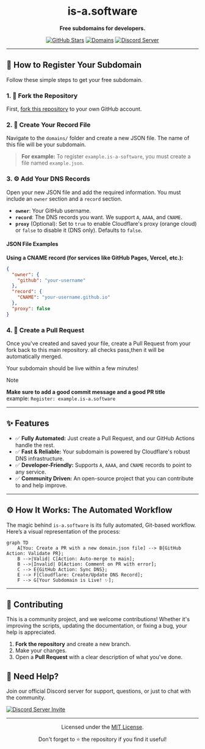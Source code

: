 
<div align="center">
  <h1>is-a.software</h1>
  <p><b>Free subdomains for developers.</b></p>
  <p>
    <a href="#"><img src="https://img.shields.io/github/stars/is-a-software/is-a-software?style=for-the-badge" alt="GitHub Stars"></a>
    <a href="#"><img src="https://img.shields.io/github/directory-file-count/is-a-software/is-a-software/domains?style=for-the-badge&label=domains" alt="Domains"></a>
    <a href="https://discord.com/invite/AeAjegXn6D"><img src="https://img.shields.io/discord/855711432581316639?color=5865F2&logo=discord&logoColor=white&style=for-the-badge" alt="Discord Server"></a>
  </p>
</div>

---

## 🚀 How to Register Your Subdomain

Follow these simple steps to get your free subdomain.

### 1. 🍴  Fork the Repository
First, [fork this repository](https://github.com/is-a-software/is-a-software/fork) to your own GitHub account.

### 2. 📝 Create Your Record File
Navigate to the `domains/` folder and create a new JSON file. The name of this file will be your subdomain.

> **For example:** To register `example.is-a-software`, you must create a file named `example.json`.

### 3. ⚙️ Add Your DNS Records
Open your new JSON file and add the required information. You must include an `owner` section and a `record` section.

* **`owner`**: Your GitHub username.
* **`record`**: The DNS records you want. We support `A`, `AAAA`, and `CNAME`.
* **`proxy`** (Optional): Set to `true` to enable Cloudflare's proxy (orange cloud) or `false` to disable it (DNS only). Defaults to `false`.

#### **JSON File Examples**

**Using a CNAME record (for services like GitHub Pages, Vercel, etc.):**
```json
{
  "owner": {
    "github": "your-username"
  },
  "record": {
    "CNAME": "your-username.github.io"
  },
  "proxy": false
}
```

### 4. 🚀 Create a Pull Request
Once you've created and saved your file, create a Pull Request from your fork back to this main repository.  all checks pass,then it will be automatically merged.

Your subdomain should be live within a few minutes!

> [!NOTE]
> **Make sure to add a good commit message and a good PR title**<br>
> example: `Register: example.is-a.software`<br>

---

## ✨ Features

-   ✅ **Fully Automated:** Just create a Pull Request, and our GitHub Actions handle the rest.
-   ✅ **Fast & Reliable:** Your subdomain is powered by Cloudflare's robust DNS infrastructure.
-   ✅ **Developer-Friendly:** Supports `A`, `AAAA`, and `CNAME` records to point to any service.
-   ✅ **Community Driven:** An open-source project that you can contribute to and help improve.

---

## ⚙️ How It Works: The Automated Workflow

The magic behind `is-a.software` is its fully automated, Git-based workflow. Here’s a visual representation of the process:

```mermaid
graph TD
    A[You: Create a PR with a new domain.json file] --> B{GitHub Action: Validate PR};
    B -->|Valid| C[Action: Auto-merge to main];
    B -->|Invalid| D[Action: Comment on PR with error];
    C --> E{GitHub Action: Sync DNS};
    E --> F[Cloudflare: Create/Update DNS Record];
    F --> G[Your Subdomain is Live! ✨];
```

---

## 🤝 Contributing

This is a community project, and we welcome contributions! Whether it's improving the scripts, updating the documentation, or fixing a bug, your help is appreciated.

1.  **Fork the repository** and create a new branch.
2.  Make your changes.
3.  Open a **Pull Request** with a clear description of what you've done.

## 💬 Need Help?

Join our official Discord server for support, questions, or just to chat with the community.

<a href="https://discord.com/invite/AeAjegXn6D">
  <img src="https://invidget.switchblade.xyz/AeAjegXn6D" alt="Discord Server Invite">
</a>

---

<div align="center">
  <p>Licensed under the <a href="LICENSE">MIT License</a>.</p>
  <p>Don't forget to ⭐ the repository if you find it useful!</p>
</div>
